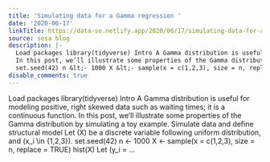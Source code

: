 ```yaml
---
title: 'Simulating data for a Gamma regression '
date: '2020-06-17'
linkTitle: https://data-se.netlify.app/2020/06/17/simulating-data-for-a-gamma-regression/
source: sesa blog
description: |-
  Load packages library(tidyverse) Intro A Gamma distribution is useful for modeling positive, right skewed data such as waiting times; it is a continuous function.
  In this post, we’ll illustrate some properties of the Gamma distribution by simulating a toy example. Simulate data and define structural model Let \(X\) be a discrete variable following uniform distribution, and \(x_i \in \{1,2,3\}\).
  set.seed(42) n &lt;- 1000 X &lt;- sample(x = c(1,2,3), size = n, replace = TRUE) hist(X) Let \(y_i = ...
disable_comments: true
---
```

Load packages library(tidyverse) Intro A Gamma distribution is useful for modeling positive, right skewed data such as waiting times; it is a continuous function.
In this post, we’ll illustrate some properties of the Gamma distribution by simulating a toy example. Simulate data and define structural model Let \(X\) be a discrete variable following uniform distribution, and \(x_i \in \{1,2,3\}\).
set.seed(42) n &lt;- 1000 X &lt;- sample(x = c(1,2,3), size = n, replace = TRUE) hist(X) Let \(y_i = ...